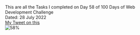 This are all the Tasks I completed on Day 58 of 100 Days of Web Development Challenge<br>
Dated: 28 July 2022<br>
[My Tweet on this](#)<br>
![58%](https://progress-bar.dev/58)<br>